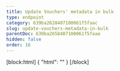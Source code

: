 ```yaml
---
title: Update Vouchers' metadata in bulk
type: endpoint
category: 639ba2628407100061f5faac
slug: update-vouchers-metadata-in-bulk
parentDoc: 639ba2658407100061f5faae
hidden: false
order: 16
---
```

[block:html]
{
  "html": "<style>\n.LanguagePicker-divider { \n  display: none; }\n  \n[title=\"Toggle library\"] { \n  display: none; }\n</style>"
}
[/block]